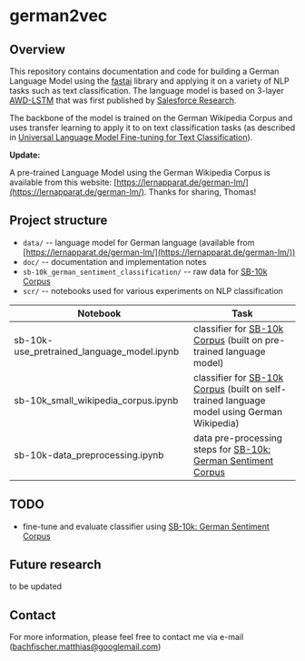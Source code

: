 # german2vec

## Overview

This repository contains documentation and code for building a German Language Model using the [fastai](https://github.com/fastai/fastai) library and applying it on a variety of NLP tasks such as text classification. The language model is based on 3-layer [AWD-LSTM](https://arxiv.org/pdf/1708.02182.pdf) that was first published by [Salesforce Research](https://github.com/salesforce/awd-lstm-lm).

The backbone of the model is trained on the German Wikipedia Corpus and uses transfer learning to apply it to on text classification tasks (as described in [Universal Language Model Fine-tuning for Text Classification](https://arxiv.org/abs/1801.06146)). 
    
**Update:**

A pre-trained Language Model using the German Wikipedia Corpus is available from this website: [https://lernapparat.de/german-lm/](https://lernapparat.de/german-lm/). Thanks for sharing, Thomas!

## Project structure

* `data/` -- language model for German language (available from [https://lernapparat.de/german-lm/](https://lernapparat.de/german-lm/))
* `doc/` -- documentation and implementation notes
* `sb-10k_german_sentiment_classification/` -- raw data for [SB-10k Corpus](https://www.spinningbytes.com/resources/germansentiment/)
* `scr/` -- notebooks used for various experiments on NLP classification

| Notebook | Task | 
| ------------- |-------------| 
| sb-10k-use_pretrained_language_model.ipynb | classifier for [SB-10k Corpus](https://www.spinningbytes.com/resources/germansentiment/) (built on pre-trained language model) | 
| sb-10k_small_wikipedia_corpus.ipynb| classifier for [SB-10k Corpus](https://www.spinningbytes.com/resources/germansentiment/) (built on self-trained language model using German Wikipedia)  |   
| sb-10k-data_preprocessing.ipynb | data pre-processing steps for [SB-10k: German Sentiment Corpus](https://www.spinningbytes.com/resources/germansentiment/)       |   



## TODO
- fine-tune and evaluate classifier using [SB-10k: German Sentiment Corpus](https://www.spinningbytes.com/resources/germansentiment/)

## Future research
to be updated

## Contact

For more information, please feel free to contact me via e-mail (bachfischer.matthias@googlemail.com) 

